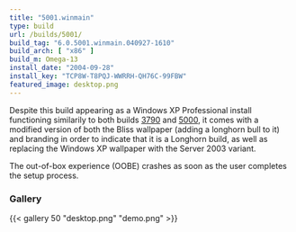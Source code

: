```yaml
---
title: "5001.winmain"
type: build
url: /builds/5001/
build_tag: "6.0.5001.winmain.040927-1610"
build_arch: [ "x86" ]
build_m: Omega-13
install_date: "2004-09-28"
install_key: "TCP8W-T8PQJ-WWRRH-QH76C-99FBW"
featured_image: desktop.png
---
```


Despite this build appearing as a Windows XP Professional install functioning similarily to both builds [3790](/builds/3790) and [5000](/builds/5000), it comes with a modified version of both the Bliss wallpaper (adding a longhorn bull to it) and branding in order to indicate that it is a Longhorn build, as well as replacing the Windows XP wallpaper with the Server 2003 variant.

The out-of-box experience (OOBE) crashes as soon as the user completes the setup process.

### Gallery

{{< gallery 50 "desktop.png" "demo.png" >}}